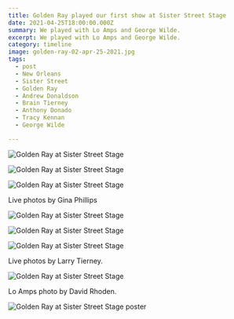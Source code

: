 ```yaml
---
title: Golden Ray played our first show at Sister Street Stage
date: 2021-04-25T18:00:00.000Z
summary: We played with Lo Amps and George Wilde.
excerpt: We played with Lo Amps and George Wilde.
category: timeline
image: golden-ray-02-apr-25-2021.jpg
tags:
  - post 
  - New Orleans
  - Sister Street
  - Golden Ray
  - Andrew Donaldson
  - Brain Tierney
  - Anthony Donado
  - Tracy Kennan
  - George Wilde

---
```


![Golden Ray at Sister Street Stage](/static/img/rock/golden-ray-04-apr-25-2021.jpg "Golden Ray at Sister Street Stage")

![Golden Ray at Sister Street Stage](/static/img/rock/golden-ray-03-apr-25-2021.jpg "Golden Ray at Sister Street Stage")

![Golden Ray at Sister Street Stage](/static/img/rock/sister-street-pano-apr-25-2021.jpg "Golden Ray at Sister Street Stage")

Live photos by Gina Phillips

![Golden Ray at Sister Street Stage](/static/img/rock/golden-ray-01-apr-25-2021.jpg "Golden Ray at Sister Street Stage")

![Golden Ray at Sister Street Stage](/static/img/rock/golden-ray-brian-apr-25-2021.jpg "Golden Ray at Sister Street Stage")

![Golden Ray at Sister Street Stage](/static/img/rock/golden-ray-02-apr-25-2021.jpg "Golden Ray at Sister Street Stage")

Live photos by Larry Tierney.

![Golden Ray at Sister Street Stage](/static/img/timeline/lo-amps-katie-apr-25-2021.jpg "Golden Ray at Sister Street Stage")

Lo Amps photo by David Rhoden.

![Golden Ray at Sister Street Stage poster](/static/img/designs/SisterStreetStage-Apr-25-2021.png "Golden Ray at Sister Street Stage poster")

